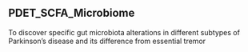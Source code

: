 
## PDET_SCFA_Microbiome

To discover specific gut microbiota alterations in different subtypes of Parkinson’s disease and its difference from essential tremor


